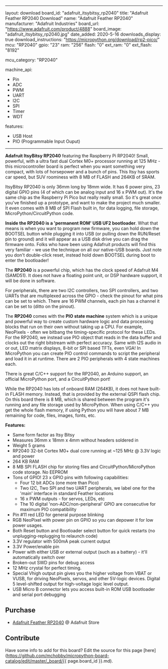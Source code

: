 
---
layout: download
board_id: "adafruit_itsybitsy_rp2040"
title: "Adafruit Feather RP2040 Download"
name: "Adafruit Feather RP2040"
manufacturer: "Adafruit Industries"
board_url: "https://www.adafruit.com/product/4888"
board_image: "adafruit_itsybitsy_rp2040.jpg"
date_added: 2020-5-16
downloads_display: true
download_instructions: "https://micropython.org/download/rp2-pico/"
mcu: "RP2040"
gpio: "23"
ram: "256"
flash: "0"
ext_ram: "0"
ext_flash: "8192"

mcu_category: "RP2040"

machine_api:
  - Pin
  - ADC
  - PWM
  - UART
  - I2C
  - SPI
  - Timer
  - WDT

features:
  - USB Host
  - PIO (Programmable Input Ouput)
---
**Adafruit ItsyBitsy RP2040** featuring the Raspberry Pi RP2040! Small, powerful, with a ultra fast dual Cortex M0+ processor running at 125 MHz - this microcontroller board is perfect when you want something very compact, with lots of horsepower and a bunch of pins. This Itsy has sports car speed, but SUV roominess with 8 MB of FLASH and 264KB of SRAM.


ItsyBitsy RP2040 is only 36mm long by 18mm wide. It has 6 power pins, 23 digital GPIO pins (4 of which can be analog input and 16 x PWM out). It's the same chip as the Raspberry Pi Pico but really really small. So it's great once you've finished up a prototype, and want to make the project much smaller. It even comes with 8 MB of SPI Flash built in, for data logging, file storage, MicroPython/CircuitPython code.


**Inside the RP2040 is a 'permanent ROM' USB UF2 bootloader**. What that means is when you want to program new firmware, you can hold down the BOOTSEL button while plugging it into USB (or pulling down the RUN/Reset pin to ground) and it will appear as a USB disk drive you can drag the firmware onto. Folks who have been using Adafruit products will find this very familiar - we use the technique on all our native-USB boards. Just note you don't double-click reset, instead hold down BOOTSEL during boot to enter the bootloader!


The **RP2040** is a powerful chip, which has the clock speed of Adafruit M4 (SAMD51). It does not have a floating point unit, or DSP hardware support, it will be done in software.


For peripherals, there are two I2C controllers, two SPI controllers, and two UARTs that are multiplexed across the GPIO - check the pinout for what pins can be set to which. There are 16 PWM channels, each pin has a channel it can be set to (ditto on the pinout).


The **RP2040** comes with the **PIO state machine** system which is a unique and powerful way to create custom hardware logic and data processing blocks that run on their own without taking up a CPU. For example, NeoPixels - often we bitbang the timing-specific protocol for these LEDs. For the RP2040, we instead use PIO object that reads in the data buffer and clocks out the right bitstream with perfect accuracy. Same with I2S audio in or out, LED matrix displays, 8-bit or SPI based TFTs, even VGA! In MicroPython you can create PIO control commands to script the peripheral and load it in at runtime. There are 2 PIO peripherals with 4 state machines each.


There is great C/C++ support for the RP2040, an Arduino support, an official MicroPython port, and a CircuitPython port! 


While the RP2040 has lots of onboard RAM (264KB), it does not have built-in FLASH memory. Instead, that is provided by the external QSPI flash chip. On this board there is 8 MB, which is shared between the program it's running and any file storage used by MicroPython. When using C/C++ you get the whole flash memory, if using Python you will have about 7 MB remaining for code, files, images, fonts, etc.


**Features:**
* Same form factor as Itsy Bitsy
* Measures 36mm x 18mm x 4mm without headers soldered in
* Weight 5 grams
* RP2040 32-bit Cortex M0+ dual core running at ~125 MHz @ 3.3V logic and power
* 264 KB RAM
* 8 MB SPI FLASH chip for storing files and CircuitPython/MicroPython code storage. No EEPROM
* Tons of GPIO! 23 x GPIO pins with following capabilities:
  * Four 12 bit ADCs (one more than Pico)
  * Two I2C, Two SPI and two UART peripherals, we label one for the 'main' interface in standard Feather locations
  * 16 x PWM outputs - for servos, LEDs, etc
  * The 10 digital 'non-ADC/non-peripheral' GPIO are consecutive for maximum PIO compatibility
* Pin #11 red LED for general purpose blinking
* RGB NeoPixel with power pin on GPIO so you can depower it for low power usages.
* Both Reset button and Bootloader select button for quick restarts (no unplugging-replugging to relaunch code)
* 3.3V regulator with 500mA peak current output
* 3.3V Power/enable pin
* Power with either USB or external output (such as a battery) - it'll automatically switch over
* Broken-out SWD pins for debug access
* 12 MHz crystal for perfect timing.
* Special Vhigh output pin gives you the higher voltage from VBAT or VUSB, for driving NeoPixels, servos, and other 5V-logic devices. Digital 5 level-shifted output for high-voltage logic level output.
* USB Micro B connector lets you access built-in ROM USB bootloader and serial port debugging

## Purchase

* [Adafruit Feather RP2040](https://www.adafruit.com/product/4888) @ Adafruit Store

## Contribute

Have some info to add for this board? Edit the source for this page [here](https://github.com/mchobby/micropython-board-catalog/edit/master/_board/{{ page.board_id }}.md).

